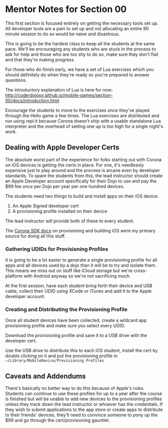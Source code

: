 # Mentor Notes for Section 00

This first section is focused entirely on getting the necessary tools set up.
All developer tools are a pain to set up and not allocating an entire 90 minute
session to do so would be naive and disastrous.

This is going to be the hardest class to keep all the students at the same pace.
We'll be encouraging any students who are stuck in the process to ask for help
and those who are too shy to do so, make sure they don't flail and that they're
making progress.

For those who do finish early, we have a set of Lua exercises which you should
definitely do when they're ready so you're prepared to answer questions.

The introductory explanation of Lua is here for now:
http://coderdojosv.github.io/mobile-games/section-00/docs/introduction.html

Encourage the students to move to the exercises once they've played through the
Hello game a few times. The Lua exercises are distributed and run using repl.it
because Corona doesn't ship with a usable standalone Lua interpreter and the
overhead of setting one up is too high for a single night's work.


## Dealing with Apple Developer Certs

The absolute worst part of the experience for folks starting out with Corona on
iOS devices is getting the certs in place. For one, it's needlessly expensive
just to play around and the process is arcane even by developer standards. To
spare the students from this, the lead instructor should create an Apple
Developer account specifically for their Dojo to use and pay the $99 fee *once*
per Dojo per year per one hundred devices.

The students need two things to build and install apps on their iOS device.
1. An Apple Signed developer cert
2. A provisioning profile installed on their device

The lead instructor will provide both of these to every student.

The [Corona SDK docs](http://docs.coronalabs.com/guide/distribution/iOSBuild/index.html) 
on provisioning and building iOS were my primary source for doing all this
stuff.

### Gathering UDIDs for Provisioning Profiles

It is going to be a lot easier to generate a single provisioning profile for all
apps and all devices used by a dojo than it will be to try and isolate them.
This means we miss out on stuff like iCloud storage but we're cross-platform
with Android anyway so we're not sacrificing much.

At the first session, have each student bring forth their device and USB cable,
collect their UDID using XCode or iTunes and add it to the Apple developer
account.

### Creating and Distributing the Provisioning Profile

Once all student devices have been collected, create a wildcard app provisioning
profile and make sure you select every UDID.

Download the provisioning profile and save it to a USB drive with the developer
cert.

Use the USB drive to distribute this to each iOS student, install the cert by
double clicking on it and put the provisioning profile in
`~/Library/MobileDevice/Provisioning Profiles`

## Caveats and Addendums

There's basically no better way to do this because of Apple's rules. Students
can continue to use these profiles for up to a year after the course is finished
but will be unable to add new devices to the provisioning profiles unless they
track down the lead instructor or whoever has the credentials. If they wish to
submit applications to the app store or create apps to distribute to their
friends' devices, they'll need to convince someone to pony up the $99 and go
through the cert/provisioning gauntlet.
